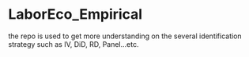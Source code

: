 # LaborEco_Empirical
the repo is used to get more understanding  on the several identification strategy such as IV, DiD, RD, Panel...etc.
